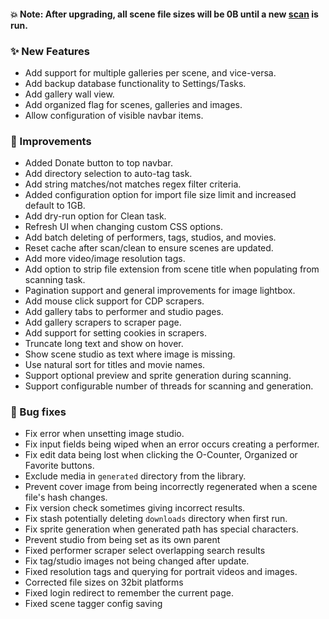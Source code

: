 #### 💥 Note: After upgrading, all scene file sizes will be 0B until a new [scan](/tasks) is run.

### ✨ New Features
* Add support for multiple galleries per scene, and vice-versa.
* Add backup database functionality to Settings/Tasks.
* Add gallery wall view.
* Add organized flag for scenes, galleries and images.
* Allow configuration of visible navbar items.

### 🎨 Improvements
* Added Donate button to top navbar.
* Add directory selection to auto-tag task.
* Add string matches/not matches regex filter criteria.
* Added configuration option for import file size limit and increased default to 1GB.
* Add dry-run option for Clean task.
* Refresh UI when changing custom CSS options.
* Add batch deleting of performers, tags, studios, and movies.
* Reset cache after scan/clean to ensure scenes are updated.
* Add more video/image resolution tags.
* Add option to strip file extension from scene title when populating from scanning task.
* Pagination support and general improvements for image lightbox.
* Add mouse click support for CDP scrapers.
* Add gallery tabs to performer and studio pages.
* Add gallery scrapers to scraper page.
* Add support for setting cookies in scrapers.
* Truncate long text and show on hover.
* Show scene studio as text where image is missing.
* Use natural sort for titles and movie names.
* Support optional preview and sprite generation during scanning.
* Support configurable number of threads for scanning and generation.

### 🐛 Bug fixes
* Fix error when unsetting image studio.
* Fix input fields being wiped when an error occurs creating a performer.
* Fix edit data being lost when clicking the O-Counter, Organized or Favorite buttons.
* Exclude media in `generated` directory from the library.
* Prevent cover image from being incorrectly regenerated when a scene file's hash changes.
* Fix version check sometimes giving incorrect results.
* Fix stash potentially deleting `downloads` directory when first run.
* Fix sprite generation when generated path has special characters.
* Prevent studio from being set as its own parent
* Fixed performer scraper select overlapping search results
* Fix tag/studio images not being changed after update.
* Fixed resolution tags and querying for portrait videos and images.
* Corrected file sizes on 32bit platforms
* Fixed login redirect to remember the current page.
* Fixed scene tagger config saving

